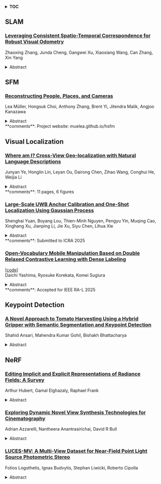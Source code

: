 <details>
  <summary><b>TOC</b></summary>
  <ol>
    <li><a href=#slam>SLAM</a></li>
      <ul>
        <li><a href=#Leveraging-Consistent-Spatio-Temporal-Correspondence-for-Robust-Visual-Odometry>Leveraging Consistent Spatio-Temporal Correspondence for Robust Visual Odometry</a></li>
      </ul>
    </li>
    <li><a href=#sfm>SFM</a></li>
      <ul>
        <li><a href=#Reconstructing-People,-Places,-and-Cameras>Reconstructing People, Places, and Cameras</a></li>
      </ul>
    </li>
    <li><a href=#visual-localization>Visual Localization</a></li>
      <ul>
        <li><a href=#Where-am-I?-Cross-View-Geo-localization-with-Natural-Language-Descriptions>Where am I? Cross-View Geo-localization with Natural Language Descriptions</a></li>
        <li><a href=#Large-Scale-UWB-Anchor-Calibration-and-One-Shot-Localization-Using-Gaussian-Process>Large-Scale UWB Anchor Calibration and One-Shot Localization Using Gaussian Process</a></li>
        <li><a href=#Open-Vocabulary-Mobile-Manipulation-Based-on-Double-Relaxed-Contrastive-Learning-with-Dense-Labeling>Open-Vocabulary Mobile Manipulation Based on Double Relaxed Contrastive Learning with Dense Labeling</a></li>
      </ul>
    </li>
    <li><a href=#keypoint-detection>Keypoint Detection</a></li>
      <ul>
        <li><a href=#A-Novel-Approach-to-Tomato-Harvesting-Using-a-Hybrid-Gripper-with-Semantic-Segmentation-and-Keypoint-Detection>A Novel Approach to Tomato Harvesting Using a Hybrid Gripper with Semantic Segmentation and Keypoint Detection</a></li>
      </ul>
    </li>
    <li><a href=#nerf>NeRF</a></li>
      <ul>
        <li><a href=#Editing-Implicit-and-Explicit-Representations-of-Radiance-Fields:-A-Survey>Editing Implicit and Explicit Representations of Radiance Fields: A Survey</a></li>
        <li><a href=#Exploring-Dynamic-Novel-View-Synthesis-Technologies-for-Cinematography>Exploring Dynamic Novel View Synthesis Technologies for Cinematography</a></li>
        <li><a href=#LUCES-MV:-A-Multi-View-Dataset-for-Near-Field-Point-Light-Source-Photometric-Stereo>LUCES-MV: A Multi-View Dataset for Near-Field Point Light Source Photometric Stereo</a></li>
      </ul>
    </li>
  </ol>
</details>

## SLAM  

### [Leveraging Consistent Spatio-Temporal Correspondence for Robust Visual Odometry](http://arxiv.org/abs/2412.16923)  
Zhaoxing Zhang, Junda Cheng, Gangwei Xu, Xiaoxiang Wang, Can Zhang, Xin Yang  
<details>  
  <summary>Abstract</summary>  
  <ol>  
    Recent approaches to VO have significantly improved performance by using deep networks to predict optical flow between video frames. However, existing methods still suffer from noisy and inconsistent flow matching, making it difficult to handle challenging scenarios and long-sequence estimation. To overcome these challenges, we introduce Spatio-Temporal Visual Odometry (STVO), a novel deep network architecture that effectively leverages inherent spatio-temporal cues to enhance the accuracy and consistency of multi-frame flow matching. With more accurate and consistent flow matching, STVO can achieve better pose estimation through the bundle adjustment (BA). Specifically, STVO introduces two innovative components: 1) the Temporal Propagation Module that utilizes multi-frame information to extract and propagate temporal cues across adjacent frames, maintaining temporal consistency; 2) the Spatial Activation Module that utilizes geometric priors from the depth maps to enhance spatial consistency while filtering out excessive noise and incorrect matches. Our STVO achieves state-of-the-art performance on TUM-RGBD, EuRoc MAV, ETH3D and KITTI Odometry benchmarks. Notably, it improves accuracy by 77.8% on ETH3D benchmark and 38.9% on KITTI Odometry benchmark over the previous best methods.  
  </ol>  
</details>  
  
  



## SFM  

### [Reconstructing People, Places, and Cameras](http://arxiv.org/abs/2412.17806)  
Lea Müller, Hongsuk Choi, Anthony Zhang, Brent Yi, Jitendra Malik, Angjoo Kanazawa  
<details>  
  <summary>Abstract</summary>  
  <ol>  
    We present "Humans and Structure from Motion" (HSfM), a method for jointly reconstructing multiple human meshes, scene point clouds, and camera parameters in a metric world coordinate system from a sparse set of uncalibrated multi-view images featuring people. Our approach combines data-driven scene reconstruction with the traditional Structure-from-Motion (SfM) framework to achieve more accurate scene reconstruction and camera estimation, while simultaneously recovering human meshes. In contrast to existing scene reconstruction and SfM methods that lack metric scale information, our method estimates approximate metric scale by leveraging a human statistical model. Furthermore, it reconstructs multiple human meshes within the same world coordinate system alongside the scene point cloud, effectively capturing spatial relationships among individuals and their positions in the environment. We initialize the reconstruction of humans, scenes, and cameras using robust foundational models and jointly optimize these elements. This joint optimization synergistically improves the accuracy of each component. We compare our method to existing approaches on two challenging benchmarks, EgoHumans and EgoExo4D, demonstrating significant improvements in human localization accuracy within the world coordinate frame (reducing error from 3.51m to 1.04m in EgoHumans and from 2.9m to 0.56m in EgoExo4D). Notably, our results show that incorporating human data into the SfM pipeline improves camera pose estimation (e.g., increasing RRA@15 by 20.3% on EgoHumans). Additionally, qualitative results show that our approach improves overall scene reconstruction quality. Our code is available at: muelea.github.io/hsfm.  
  </ol>  
</details>  
**comments**: Project website: muelea.github.io/hsfm  
  
  



## Visual Localization  

### [Where am I? Cross-View Geo-localization with Natural Language Descriptions](http://arxiv.org/abs/2412.17007)  
Junyan Ye, Honglin Lin, Leyan Ou, Dairong Chen, Zihao Wang, Conghui He, Weijia Li  
<details>  
  <summary>Abstract</summary>  
  <ol>  
    Cross-view geo-localization identifies the locations of street-view images by matching them with geo-tagged satellite images or OSM. However, most studies focus on image-to-image retrieval, with fewer addressing text-guided retrieval, a task vital for applications like pedestrian navigation and emergency response. In this work, we introduce a novel task for cross-view geo-localization with natural language descriptions, which aims to retrieve corresponding satellite images or OSM database based on scene text. To support this task, we construct the CVG-Text dataset by collecting cross-view data from multiple cities and employing a scene text generation approach that leverages the annotation capabilities of Large Multimodal Models to produce high-quality scene text descriptions with localization details.Additionally, we propose a novel text-based retrieval localization method, CrossText2Loc, which improves recall by 10% and demonstrates excellent long-text retrieval capabilities. In terms of explainability, it not only provides similarity scores but also offers retrieval reasons. More information can be found at https://yejy53.github.io/CVG-Text/.  
  </ol>  
</details>  
**comments**: 11 pages, 6 figures  
  
### [Large-Scale UWB Anchor Calibration and One-Shot Localization Using Gaussian Process](http://arxiv.org/abs/2412.16880)  
Shenghai Yuan, Boyang Lou, Thien-Minh Nguyen, Pengyu Yin, Muqing Cao, Xinghang Xu, Jianping Li, Jie Xu, Siyu Chen, Lihua Xie  
<details>  
  <summary>Abstract</summary>  
  <ol>  
    Ultra-wideband (UWB) is gaining popularity with devices like AirTags for precise home item localization but faces significant challenges when scaled to large environments like seaports. The main challenges are calibration and localization in obstructed conditions, which are common in logistics environments. Traditional calibration methods, dependent on line-of-sight (LoS), are slow, costly, and unreliable in seaports and warehouses, making large-scale localization a significant pain point in the industry. To overcome these challenges, we propose a UWB-LiDAR fusion-based calibration and one-shot localization framework. Our method uses Gaussian Processes to estimate anchor position from continuous-time LiDAR Inertial Odometry with sampled UWB ranges. This approach ensures accurate and reliable calibration with just one round of sampling in large-scale areas, I.e., 600x450 square meter. With the LoS issues, UWB-only localization can be problematic, even when anchor positions are known. We demonstrate that by applying a UWB-range filter, the search range for LiDAR loop closure descriptors is significantly reduced, improving both accuracy and speed. This concept can be applied to other loop closure detection methods, enabling cost-effective localization in large-scale warehouses and seaports. It significantly improves precision in challenging environments where UWB-only and LiDAR-Inertial methods fall short, as shown in the video \url{https://youtu.be/oY8jQKdM7lU }. We will open-source our datasets and calibration codes for community use.  
  </ol>  
</details>  
**comments**: Submitted to ICRA 2025  
  
### [Open-Vocabulary Mobile Manipulation Based on Double Relaxed Contrastive Learning with Dense Labeling](http://arxiv.org/abs/2412.16576)  
[[code](https://github.com/keio-smilab24/relax-former)]  
Daichi Yashima, Ryosuke Korekata, Komei Sugiura  
<details>  
  <summary>Abstract</summary>  
  <ol>  
    Growing labor shortages are increasing the demand for domestic service robots (DSRs) to assist in various settings. In this study, we develop a DSR that transports everyday objects to specified pieces of furniture based on open-vocabulary instructions. Our approach focuses on retrieving images of target objects and receptacles from pre-collected images of indoor environments. For example, given an instruction "Please get the right red towel hanging on the metal towel rack and put it in the white washing machine on the left," the DSR is expected to carry the red towel to the washing machine based on the retrieved images. This is challenging because the correct images should be retrieved from thousands of collected images, which may include many images of similar towels and appliances. To address this, we propose RelaX-Former, which learns diverse and robust representations from among positive, unlabeled positive, and negative samples. We evaluated RelaX-Former on a dataset containing real-world indoor images and human annotated instructions including complex referring expressions. The experimental results demonstrate that RelaX-Former outperformed existing baseline models across standard image retrieval metrics. Moreover, we performed physical experiments using a DSR to evaluate the performance of our approach in a zero-shot transfer setting. The experiments involved the DSR to carry objects to specific receptacles based on open-vocabulary instructions, achieving an overall success rate of 75%.  
  </ol>  
</details>  
**comments**: Accepted for IEEE RA-L 2025  
  
  



## Keypoint Detection  

### [A Novel Approach to Tomato Harvesting Using a Hybrid Gripper with Semantic Segmentation and Keypoint Detection](http://arxiv.org/abs/2412.16755)  
Shahid Ansari, Mahendra Kumar Gohil, Bishakh Bhattacharya  
<details>  
  <summary>Abstract</summary>  
  <ol>  
    Current agriculture and farming industries are able to reap advancements in robotics and automation technology to harvest fruits and vegetables using robots with adaptive grasping forces based on the compliance or softness of the fruit or vegetable. A successful operation depends on using a gripper that can adapt to the mechanical properties of the crops. This paper proposes a new robotic harvesting approach for tomato fruit using a novel hybrid gripper with a soft caging effect. It uses its six flexible passive auxetic structures based on fingers with rigid outer exoskeletons for good gripping strength and shape conformability. The gripper is actuated through a scotch-yoke mechanism using a servo motor. To perform tomato picking operations through a gripper, a vision system based on a depth camera and RGB camera implements the fruit identification process. It incorporates deep learning-based keypoint detection of the tomato's pedicel and body for localization in an occluded and variable ambient light environment and semantic segmentation of ripe and unripe tomatoes. In addition, robust trajectory planning of the robotic arm based on input from the vision system and control of robotic gripper movements are carried out for secure tomato handling. The tunable grasping force of the gripper would allow the robotic handling of fruits with a broad range of compliance.  
  </ol>  
</details>  
  
  



## NeRF  

### [Editing Implicit and Explicit Representations of Radiance Fields: A Survey](http://arxiv.org/abs/2412.17628)  
Arthur Hubert, Gamal Elghazaly, Raphael Frank  
<details>  
  <summary>Abstract</summary>  
  <ol>  
    Neural Radiance Fields (NeRF) revolutionized novel view synthesis in recent years by offering a new volumetric representation, which is compact and provides high-quality image rendering. However, the methods to edit those radiance fields developed slower than the many improvements to other aspects of NeRF. With the recent development of alternative radiance field-based representations inspired by NeRF as well as the worldwide rise in popularity of text-to-image models, many new opportunities and strategies have emerged to provide radiance field editing. In this paper, we deliver a comprehensive survey of the different editing methods present in the literature for NeRF and other similar radiance field representations. We propose a new taxonomy for classifying existing works based on their editing methodologies, review pioneering models, reflect on current and potential new applications of radiance field editing, and compare state-of-the-art approaches in terms of editing options and performance.  
  </ol>  
</details>  
  
### [Exploring Dynamic Novel View Synthesis Technologies for Cinematography](http://arxiv.org/abs/2412.17532)  
Adrian Azzarelli, Nantheera Anantrasirichai, David R Bull  
<details>  
  <summary>Abstract</summary>  
  <ol>  
    Novel view synthesis (NVS) has shown significant promise for applications in cinematographic production, particularly through the exploitation of Neural Radiance Fields (NeRF) and Gaussian Splatting (GS). These methods model real 3D scenes, enabling the creation of new shots that are challenging to capture in the real world due to set topology or expensive equipment requirement. This innovation also offers cinematographic advantages such as smooth camera movements, virtual re-shoots, slow-motion effects, etc. This paper explores dynamic NVS with the aim of facilitating the model selection process. We showcase its potential through a short montage filmed using various NVS models.  
  </ol>  
</details>  
  
### [LUCES-MV: A Multi-View Dataset for Near-Field Point Light Source Photometric Stereo](http://arxiv.org/abs/2412.16737)  
Fotios Logothetis, Ignas Budvytis, Stephan Liwicki, Roberto Cipolla  
<details>  
  <summary>Abstract</summary>  
  <ol>  
    The biggest improvements in Photometric Stereo (PS) field has recently come from adoption of differentiable volumetric rendering techniques such as NeRF or Neural SDF achieving impressive reconstruction error of 0.2mm on DiLiGenT-MV benchmark. However, while there are sizeable datasets for environment lit objects such as Digital Twin Catalogue (DTS), there are only several small Photometric Stereo datasets which often lack challenging objects (simple, smooth, untextured) and practical, small form factor (near-field) light setup.   To address this, we propose LUCES-MV, the first real-world, multi-view dataset designed for near-field point light source photometric stereo. Our dataset includes 15 objects with diverse materials, each imaged under varying light conditions from an array of 15 LEDs positioned 30 to 40 centimeters from the camera center. To facilitate transparent end-to-end evaluation, our dataset provides not only ground truth normals and ground truth object meshes and poses but also light and camera calibration images.   We evaluate state-of-the-art near-field photometric stereo algorithms, highlighting their strengths and limitations across different material and shape complexities. LUCES-MV dataset offers an important benchmark for developing more robust, accurate and scalable real-world Photometric Stereo based 3D reconstruction methods.  
  </ol>  
</details>  
  
  



